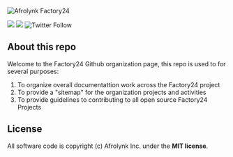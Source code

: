 ![Afrolynk Factory24](Afrolynk-Logo-Color.png "Afrolynk Factory24")

[![](https://img.shields.io/badge/made%20by-Afrolynk-maroon.svg?style=flat-square)](https://afrolynk.com/)
[![](https://img.shields.io/badge/project-Factory24-maroon.svg?style=flat-square)](http://factory24.org/)
![Twitter Follow](https://img.shields.io/twitter/follow/afrolynk?label=Follow&style=social)

## About this repo

Welcome to the Factory24 Github organization page, this repo is used to for several purposes:

1. To organize overall documentattion work across the Factory24 project
2. To provide a "sitemap" for the organization projects and activities
3. To provide guidelines to contributing to all open source Factory24 Projects


## License

All software code is copyright (c) Afrolynk Inc. under the **MIT license**.

